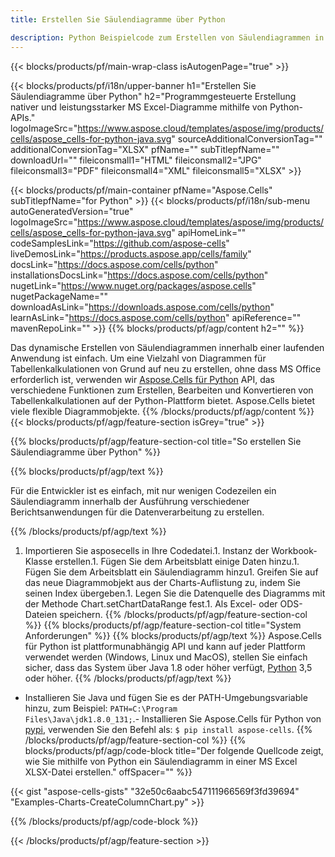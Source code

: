 ```yaml
---
title: Erstellen Sie Säulendiagramme über Python

description: Python Beispielcode zum Erstellen von Säulendiagrammen in Excel mithilfe der Python-Bibliothek. Verwenden Sie diesen Code zum Erstellen eines Säulendiagramms in MS Excel innerhalb einer Python-basierten Anwendung.
---
```

{{< blocks/products/pf/main-wrap-class isAutogenPage="true" >}}

{{< blocks/products/pf/i18n/upper-banner h1="Erstellen Sie Säulendiagramme über Python" h2="Programmgesteuerte Erstellung nativer und leistungsstarker MS Excel-Diagramme mithilfe von Python-APIs." logoImageSrc="https://www.aspose.cloud/templates/aspose/img/products/cells/aspose_cells-for-python-java.svg" sourceAdditionalConversionTag="" additionalConversionTag="XLSX" pfName="" subTitlepfName="" downloadUrl="" fileiconsmall1="HTML" fileiconsmall2="JPG" fileiconsmall3="PDF" fileiconsmall4="XML" fileiconsmall5="XLSX" >}}

{{< blocks/products/pf/main-container pfName="Aspose.Cells" subTitlepfName="for Python" >}}
{{< blocks/products/pf/i18n/sub-menu autoGeneratedVersion="true" logoImageSrc="https://www.aspose.cloud/templates/aspose/img/products/cells/aspose_cells-for-python-java.svg" apiHomeLink="" codeSamplesLink="https://github.com/aspose-cells" liveDemosLink="https://products.aspose.app/cells/family" docsLink="https://docs.aspose.com/cells/python" installationsDocsLink="https://docs.aspose.com/cells/python" nugetLink="https://www.nuget.org/packages/aspose.cells" nugetPackageName="" downloadAsLink="https://downloads.aspose.com/cells/python" learnAsLink="https://docs.aspose.com/cells/python" apiReference="" mavenRepoLink="" >}}
{{% blocks/products/pf/agp/content h2="" %}}

Das dynamische Erstellen von Säulendiagrammen innerhalb einer laufenden Anwendung ist einfach. Um eine Vielzahl von Diagrammen für Tabellenkalkulationen von Grund auf neu zu erstellen, ohne dass MS Office erforderlich ist, verwenden wir [Aspose.Cells für Python](https://pypi.org/project/aspose.cells)  API, das verschiedene Funktionen zum Erstellen, Bearbeiten und Konvertieren von Tabellenkalkulationen auf der Python-Plattform bietet. Aspose.Cells bietet viele flexible Diagrammobjekte.
{{% /blocks/products/pf/agp/content %}}
{{< blocks/products/pf/agp/feature-section isGrey="true" >}}

{{% blocks/products/pf/agp/feature-section-col title="So erstellen Sie Säulendiagramme über Python" %}}

{{% blocks/products/pf/agp/text %}}

Für die Entwickler ist es einfach, mit nur wenigen Codezeilen ein Säulendiagramm innerhalb der Ausführung verschiedener Berichtsanwendungen für die Datenverarbeitung zu erstellen.

{{% /blocks/products/pf/agp/text %}}

1. Importieren Sie asposecells in Ihre Codedatei.1. Instanz der Workbook-Klasse erstellen.1. Fügen Sie dem Arbeitsblatt einige Daten hinzu.1. Fügen Sie dem Arbeitsblatt ein Säulendiagramm hinzu1. Greifen Sie auf das neue Diagrammobjekt aus der Charts-Auflistung zu, indem Sie seinen Index übergeben.1. Legen Sie die Datenquelle des Diagramms mit der Methode Chart.setChartDataRange fest.1. Als Excel- oder ODS-Dateien speichern.
{{% /blocks/products/pf/agp/feature-section-col %}}
{{% blocks/products/pf/agp/feature-section-col title="System Anforderungen" %}}
{{% blocks/products/pf/agp/text %}}
 Aspose.Cells für Python ist plattformunabhängig API und kann auf jeder Plattform verwendet werden (Windows, Linux und MacOS), stellen Sie einfach sicher, dass das System über Java 1.8 oder höher verfügt, [Python](https://www.python.org/downloads/) 3,5 oder höher.
{{% /blocks/products/pf/agp/text %}}
- Installieren Sie Java und fügen Sie es der PATH-Umgebungsvariable hinzu, zum Beispiel: <code>PATH=C:\Program Files\Java\jdk1.8.0_131;</code>.- Installieren Sie Aspose.Cells für Python von <a href="https://pypi.org/project/aspose-cells/">pypi</a>, verwenden Sie den Befehl als: <code>$ pip install aspose-cells</code>.
{{% /blocks/products/pf/agp/feature-section-col %}}
{{% blocks/products/pf/agp/code-block title="Der folgende Quellcode zeigt, wie Sie mithilfe von Python ein Säulendiagramm in einer MS Excel XLSX-Datei erstellen." offSpacer="" %}}

{{< gist "aspose-cells-gists" "32e50c6aabc547111966569f3fd39694" "Examples-Charts-CreateColumnChart.py" >}}

{{% /blocks/products/pf/agp/code-block %}}

{{< /blocks/products/pf/agp/feature-section >}}

<!-- aboutfile Starts -->
